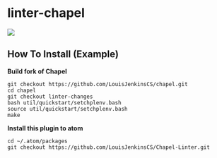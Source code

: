 # linter-chapel

![](https://i.imgur.com/nQEvFuB.png)

## How To Install (Example)

**Build fork of Chapel**

```
git checkout https://github.com/LouisJenkinsCS/chapel.git
cd chapel
git checkout linter-changes
bash util/quickstart/setchplenv.bash
source util/quickstart/setchplenv.bash
make
```

**Install this plugin to atom**

```
cd ~/.atom/packages
git checkout https://github.com/LouisJenkinsCS/Chapel-Linter.git
```
